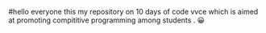 #hello everyone this  my repository on 10 days of  code vvce which is aimed  at promoting compititive programming  among students .
😀
